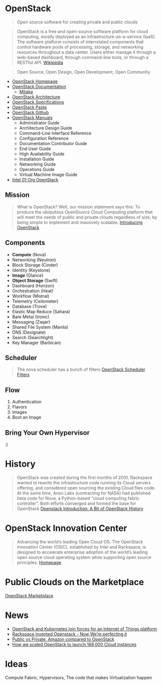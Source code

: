 # OpenStack

> Open source software for creating private and public clouds

> OpenStack is a free and open-source software platform for cloud computing, mostly deployed as an infrastructure-as-a-service (IaaS). The software platform consists of interrelated components that control hardware pools of processing, storage, and networking resources throughout a data center. Users either manage it through a web-based dashboard, through command-line tools, or through a RESTful API. [Wikipedia](https://en.wikipedia.org/wiki/OpenStack)

> Open Source, Open Design, Open Development, Open Community

- [OpenStack Homepage](http://www.openstack.org/)
- [OpenStack Documentation](http://docs.openstack.org/)
  - [Mitaka](http://docs.openstack.org/mitaka/)
- [OpenStack Architecture](http://docs.openstack.org/ops-guide/architecture.html)
- [OpenStack Specifications](http://specs.openstack.org/)
- [OpenStack Paste](http://paste.openstack.org/)
- [OpenStack Github](https://github.com/openstack)
- [OpenStack Manuals](https://github.com/openstack/openstack-manuals)
  - Administrator Guide
  - Architecture Design Guide
  - Command-Line Interface Reference
  - Configuration Reference
  - Documentation Contributor Guide
  - End User Guide
  - High Availability Guide
  - Installation Guide
  - Networking Guide
  - Operations Guide
  - Virtual Machine Image Guide
- [Intel 01 Org OpenStack](https://01.org/openstack)

## Mission

> What is OpenStack? Well, our mission statement says this: To produce the ubiquitous OpenSource Cloud Computing platform that will meet the needs of public and private clouds regardless of size, by being simple to implement and massively scalable. [Introducing OpenStack](http://www.openstack.org/blog/2010/07/introducing-openstack/)

## Components

- __Compute__ (Nova)
- Networking (Neutron)
- Block Storage (Cinder)
- Identity (Keystone)
- __Image__ (Glance)
- __Object Storage__ (Swift)
- Dashboard (Horizon)
- Orchestration (Heat)
- Workflow (Mistral)
- Telemetry (Ceilometer)
- Database (Trove)
- Elastic Map Reduce (Sahara)
- Bare Metal (Ironic)
- Messaging (Zaqar)
- Shared File System (Manila)
- DNS (Designate)
- Search (Searchlight)
- Key Manager (Barbican)

## Scheduler

> The nova scheduler has a bunch of filters [OpenStack Scheduler Filters](https://wiki.openstack.org/wiki/Scheduler_Filters)

## Flow

1. Authentication
2. Flavors
3. Images
4. Boot an Image

## Bring Your Own Hypervisor

:)

# History

> OpenStack was created during the first months of 2010. Rackspace wanted to rewrite the infrastructure code running its Cloud servers offering, and considered open sourcing the existing Cloud files code. At the same time, Anso Labs (contracting for NASA) had published beta code for Nova, a Python-based “cloud computing fabric controller”. Both efforts converged and formed the base for OpenStack [Openstack Introduction: A Bit of OpenStack History](http://docs.openstack.org/project-team-guide/introduction.html)

# OpenStack Innovation Center

> Advancing the world’s leading Open Cloud OS. The OpenStack Innovation Center (OSIC), established by Intel and Rackspace, is designed to accelerate enterprise adoption of the world’s leading open source cloud operating system while supporting open source principles. [Homepage](https://osic.org/)

# Public Clouds on the Marketplace

[OpenStack Marketplace](https://www.openstack.org/marketplace/)

# News

- [OpenStack and Kubernetes join forces for an Internet of Things platform](http://superuser.openstack.org/articles/openstack-and-kubernetes-join-forces-for-an-internet-of-things-platform)
- [Rackspace invented Openstack - Now We’re perfecting it](https://www.rackspace.com/cloud/openstack)
- [Public vs Private, Amazon compared to OpenStack](http://redhatstackblog.redhat.com/2015/05/13/public-vs-private-amazon-compared-to-openstack/)
- [How we scaled OpenStack to launch 168,000 Cloud instances](https://javacruft.wordpress.com/2014/06/18/168k-instances/)

# Ideas

Compute Fabric, Hypervisors, The code that makes Virtualization happen

